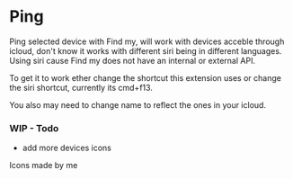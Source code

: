# Ping

Ping selected device with Find my, will work with devices acceble through icloud, don't know it works with different siri being in different languages. Using siri cause Find my does not have an internal or external API.

To get it to work ether change the shortcut this extension uses or change the siri shortcut, currently its cmd+f13. 

You also may need to change name to reflect the ones in your icloud. 

### WIP - Todo
  - add more devices icons

Icons made by me